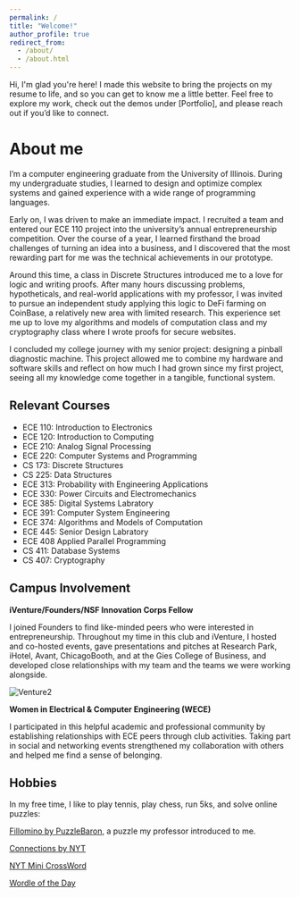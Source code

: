 ```yaml
---
permalink: /
title: "Welcome!"
author_profile: true
redirect_from: 
  - /about/
  - /about.html
---
```


Hi, I'm glad you're here! I made this website to bring the projects on my resume to life, and so you can get to know me a little better. Feel free to explore my work, check out the demos under [Portfolio], and please reach out if you’d like to connect.

About me
======
I’m a computer engineering graduate from the University of Illinois. During my undergraduate studies, I learned to design and optimize complex systems and gained experience with a wide range of programming languages.

Early on, I was driven to make an immediate impact. I recruited a team and entered our ECE 110 project into the university’s annual entrepreneurship competition. Over the course of a year, I learned firsthand the broad challenges of turning an idea into a business, and I discovered that the most rewarding part for me was the technical achievements in our prototype.

Around this time, a class in Discrete Structures introduced me to a love for logic and writing proofs. After many hours discussing problems, hypotheticals, and real-world applications with my professor, I was invited to pursue an independent study applying this logic to DeFi farming on CoinBase, a relatively new area with limited research. This experience set me up to love my algorithms and models of computation class and my cryptography class where I wrote proofs for secure websites.

I concluded my college journey with my senior project: designing a pinball diagnostic machine. This project allowed me to combine my hardware and software skills and reflect on how much I had grown since my first project, seeing all my knowledge come together in a tangible, functional system.

Relevant Courses
------
- ECE 110: Introduction to Electronics
- ECE 120: Introduction to Computing
- ECE 210: Analog Signal Processing
- ECE 220: Computer Systems and Programming
- CS 173: Discrete Structures
- CS 225: Data Structures
- ECE 313: Probability with Engineering Applications
- ECE 330: Power Circuits and Electromechanics
- ECE 385: Digital Systems Labratory 
- ECE 391: Computer System Engineering
- ECE 374: Algorithms and Models of Computation
- ECE 445: Senior Design Labratory
- ECE 408 Applied Parallel Programming
- CS 411: Database Systems
- CS 407: Cryptography

Campus Involvement
------
**iVenture/Founders/NSF Innovation Corps Fellow**

I joined Founders to find like-minded peers who were interested in entrepreneurship. Throughout my time in this club and iVenture, I hosted and co-hosted events, gave presentations and pitches at Research Park, iHotel, Avant, ChicagoBooth, and at the Gies College of Business, and developed close relationships with my team and the teams we were working alongside. 

![Venture2](/myportfolio/images/venture2.png)

**Women in Electrical & Computer Engineering (WECE)**

I participated in this helpful academic and professional community by establishing relationships with ECE peers through club activities. Taking part in social and networking events strengthened my collaboration with others and helped me find a sense of belonging.

Hobbies
------
In my free time, I like to play tennis, play chess, run 5ks, and solve online puzzles: 

[Fillomino by PuzzleBaron](https://fillomino.puzzlebaron.com), a puzzle my professor introduced to me.

[Connections by NYT](https://www.nytimes.com/games/connections)

[NYT Mini CrossWord](https://www.nytimes.com/crosswords/game/mini?embed=ipad)

[Wordle of the Day](https://fillomino.puzzlebaron.com)
